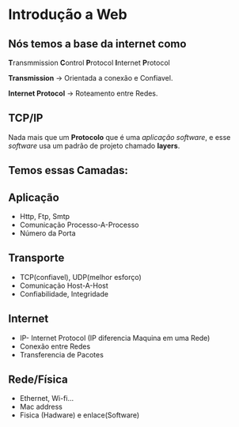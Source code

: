 # Introdução a Web

## Nós temos a base da internet como
**T**ransmmission **C**ontrol **P**rotocol
    **I**nternet **P**rotocol

**Transmission** -> Orientada a conexão e Confiavel.

**Internet Protocol** -> Roteamento entre Redes.

## TCP/IP
Nada mais que um **Protocolo** que é uma *aplicação* *software*, e esse *software* usa um padrão de projeto chamado **layers**.

## Temos essas Camadas:

## Aplicação
* Http, Ftp, Smtp
* Comunicação Processo-A-Processo
* Número da Porta

## Transporte
* TCP(confiavel), UDP(melhor esforço)
* Comunicação Host-A-Host
* Confiabilidade, Integridade

## Internet
* IP- Internet Protocol (IP diferencia Maquina em uma Rede)
* Conexão entre Redes
* Transferencia de Pacotes

## Rede/Física
* Ethernet, Wi-fi...
* Mac address
* Fisica (Hadware) e enlace(Software)